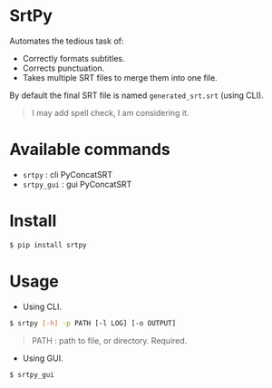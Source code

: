 # SrtPy

Automates the tedious task of:

* Correctly formats subtitles.
* Corrects punctuation.
* Takes multiple SRT files to merge them into one file.

By default the final SRT file is named `generated_srt.srt` (using CLI).

> I may add spell check, I am considering it.

# Available commands

* `srtpy` : cli PyConcatSRT
* `srtpy_gui` : gui PyConcatSRT


# Install

```bash
$ pip install srtpy
```

# Usage

* Using CLI.

```bash
$ srtpy [-h] -p PATH [-l LOG] [-o OUTPUT]
```
> PATH : path to file, or directory. Required.

* Using GUI.

```bash
$ srtpy_gui
```

